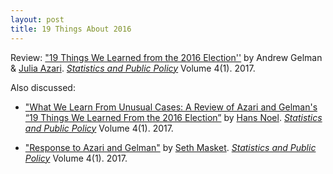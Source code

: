 ```yaml
---
layout: post
title: 19 Things About 2016
---
```


Review: ["19 Things We Learned from the 2016 Election''](http://www.tandfonline.com/doi/full/10.1080/2330443X.2017.1356775) by Andrew Gelman & [Julia Azari](https://twitter.com/julia_azari). _[Statistics and Public Policy](http://www.tandfonline.com/toc/uspp20/current)_ Volume 4(1). 2017.

Also discussed: 
* ["What We Learn From Unusual Cases: A Review of Azari and Gelman's “19 Things We Learned From the 2016 Election”](http://www.tandfonline.com/doi/full/10.1080/2330443X.2017.1399844) by [Hans Noel](https://twitter.com/ProfHansNoel). _[Statistics and Public Policy](http://www.tandfonline.com/toc/uspp20/current)_ Volume 4(1). 2017.

* ["Response to Azari and Gelman"](http://www.tandfonline.com/doi/full/10.1080/2330443X.2017.1399843) by [Seth Masket](https://twitter.com/smotus). _[Statistics and Public Policy](http://www.tandfonline.com/toc/uspp20/current)_ Volume 4(1). 2017.
